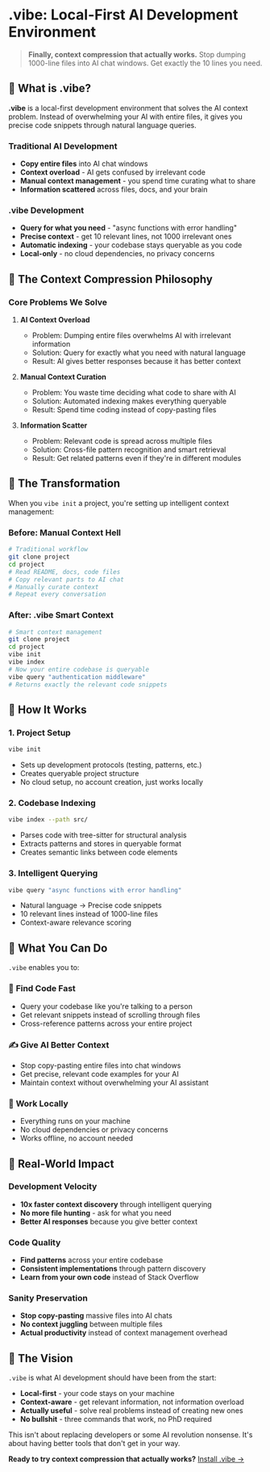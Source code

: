 # .vibe: Local-First AI Development Environment

> **Finally, context compression that actually works.** Stop dumping 1000-line files into AI chat windows. Get exactly the 10 lines you need.

## 🤖 What is .vibe?

**.vibe** is a local-first development environment that solves the AI context problem. Instead of overwhelming your AI with entire files, it gives you precise code snippets through natural language queries.

### Traditional AI Development
- **Copy entire files** into AI chat windows
- **Context overload** - AI gets confused by irrelevant code
- **Manual context management** - you spend time curating what to share
- **Information scattered** across files, docs, and your brain

### .vibe Development
- **Query for what you need** - "async functions with error handling"
- **Precise context** - get 10 relevant lines, not 1000 irrelevant ones
- **Automatic indexing** - your codebase stays queryable as you code
- **Local-only** - no cloud dependencies, no privacy concerns

## 🧠 The Context Compression Philosophy

### Core Problems We Solve

1. **AI Context Overload**
   - Problem: Dumping entire files overwhelms AI with irrelevant information
   - Solution: Query for exactly what you need with natural language
   - Result: AI gives better responses because it has better context

2. **Manual Context Curation**
   - Problem: You waste time deciding what code to share with AI
   - Solution: Automated indexing makes everything queryable
   - Result: Spend time coding instead of copy-pasting files

3. **Information Scatter**
   - Problem: Relevant code is spread across multiple files
   - Solution: Cross-file pattern recognition and smart retrieval
   - Result: Get related patterns even if they're in different modules

## 🎯 The Transformation

When you `vibe init` a project, you're setting up intelligent context management:

### Before: Manual Context Hell
```bash
# Traditional workflow
git clone project
cd project
# Read README, docs, code files
# Copy relevant parts to AI chat
# Manually curate context
# Repeat every conversation
```

### After: .vibe Smart Context
```bash
# Smart context management
git clone project
cd project
vibe init
vibe index
# Now your entire codebase is queryable
vibe query "authentication middleware"
# Returns exactly the relevant code snippets
```

## 🔧 How It Works

### 1. Project Setup
```bash
vibe init
```
- Sets up development protocols (testing, patterns, etc.)
- Creates queryable project structure
- No cloud setup, no account creation, just works locally

### 2. Codebase Indexing
```bash
vibe index --path src/
```
- Parses code with tree-sitter for structural analysis
- Extracts patterns and stores in queryable format
- Creates semantic links between code elements

### 3. Intelligent Querying
```bash
vibe query "async functions with error handling"
```
- Natural language → Precise code snippets
- 10 relevant lines instead of 1000-line files
- Context-aware relevance scoring

## 🌟 What You Can Do

`.vibe` enables you to:

### 📖 **Find Code Fast**
- Query your codebase like you're talking to a person
- Get relevant snippets instead of scrolling through files
- Cross-reference patterns across your entire project

### ✍️ **Give AI Better Context**
- Stop copy-pasting entire files into chat windows
- Get precise, relevant code examples for your AI
- Maintain context without overwhelming your AI assistant

### 🔄 **Work Locally**
- Everything runs on your machine
- No cloud dependencies or privacy concerns
- Works offline, no account needed

## 🚀 Real-World Impact

### Development Velocity
- **10x faster context discovery** through intelligent querying
- **No more file hunting** - ask for what you need
- **Better AI responses** because you give better context

### Code Quality
- **Find patterns** across your entire codebase
- **Consistent implementations** through pattern discovery
- **Learn from your own code** instead of Stack Overflow

### Sanity Preservation
- **Stop copy-pasting** massive files into AI chats
- **No context juggling** between multiple files
- **Actual productivity** instead of context management overhead

## 🔮 The Vision

`.vibe` is what AI development should have been from the start:

- **Local-first** - your code stays on your machine
- **Context-aware** - get relevant information, not information overload
- **Actually useful** - solve real problems instead of creating new ones
- **No bullshit** - three commands that work, no PhD required

This isn't about replacing developers or some AI revolution nonsense. It's about having better tools that don't get in your way.

**Ready to try context compression that actually works?** [Install .vibe →](installation.md)